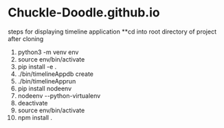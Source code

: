# Chuckle-Doodle.github.io
steps for displaying timeline application
**cd into root directory of project after cloning
1. python3 -m venv env
2. source env/bin/activate
3. pip install -e .
4. ./bin/timelineAppdb create
5. ./bin/timelineApprun
6. pip install nodeenv
7. nodeenv --python-virtualenv
8. deactivate
9. source env/bin/activate
10. npm install .

